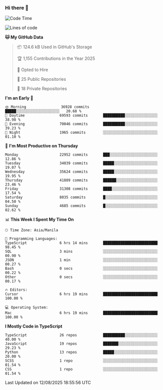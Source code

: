 ### Hi there 👋

<!--START_SECTION:waka-->
![Code Time](http://img.shields.io/badge/Code%20Time-1%2C990%20hrs%2021%20mins-blue)

![Lines of code](https://img.shields.io/badge/From%20Hello%20World%20I%27ve%20Written-68.1%20million%20lines%20of%20code-blue)

**🐱 My GitHub Data** 

> 📦 124.6 kB Used in GitHub's Storage 
 > 
> 🏆 1,155 Contributions in the Year 2025
 > 
> 💼 Opted to Hire
 > 
> 📜 25 Public Repositories 
 > 
> 🔑 18 Private Repositories 
 > 
**I'm an Early 🐤** 

```text
🌞 Morning                36928 commits       █████░░░░░░░░░░░░░░░░░░░░   20.68 % 
🌆 Daytime                69593 commits       ██████████░░░░░░░░░░░░░░░   38.98 % 
🌃 Evening                70046 commits       ██████████░░░░░░░░░░░░░░░   39.23 % 
🌙 Night                  1965 commits        ░░░░░░░░░░░░░░░░░░░░░░░░░   01.10 % 
```
📅 **I'm Most Productive on Thursday** 

```text
Monday                   22952 commits       ███░░░░░░░░░░░░░░░░░░░░░░   12.86 % 
Tuesday                  34039 commits       █████░░░░░░░░░░░░░░░░░░░░   19.07 % 
Wednesday                35624 commits       █████░░░░░░░░░░░░░░░░░░░░   19.95 % 
Thursday                 41889 commits       ██████░░░░░░░░░░░░░░░░░░░   23.46 % 
Friday                   31308 commits       ████░░░░░░░░░░░░░░░░░░░░░   17.54 % 
Saturday                 8035 commits        █░░░░░░░░░░░░░░░░░░░░░░░░   04.50 % 
Sunday                   4685 commits        █░░░░░░░░░░░░░░░░░░░░░░░░   02.62 % 
```


📊 **This Week I Spent My Time On** 

```text
🕑︎ Time Zone: Asia/Manila

💬 Programming Languages: 
TypeScript               6 hrs 14 mins       █████████████████████████   98.45 % 
SQL                      3 mins              ░░░░░░░░░░░░░░░░░░░░░░░░░   00.90 % 
JSON                     1 min               ░░░░░░░░░░░░░░░░░░░░░░░░░   00.27 % 
Bash                     0 secs              ░░░░░░░░░░░░░░░░░░░░░░░░░   00.22 % 
Other                    0 secs              ░░░░░░░░░░░░░░░░░░░░░░░░░   00.17 % 

🔥 Editors: 
Cursor                   6 hrs 19 mins       █████████████████████████   100.00 % 

💻 Operating System: 
Mac                      6 hrs 19 mins       █████████████████████████   100.00 % 
```

**I Mostly Code in TypeScript** 

```text
TypeScript               26 repos            ██████████░░░░░░░░░░░░░░░   40.00 % 
JavaScript               19 repos            ███████░░░░░░░░░░░░░░░░░░   29.23 % 
Python                   13 repos            █████░░░░░░░░░░░░░░░░░░░░   20.00 % 
SCSS                     1 repo              ░░░░░░░░░░░░░░░░░░░░░░░░░   01.54 % 
CSS                      1 repo              ░░░░░░░░░░░░░░░░░░░░░░░░░   01.54 % 
```




 Last Updated on 12/08/2025 18:55:56 UTC
<!--END_SECTION:waka-->

